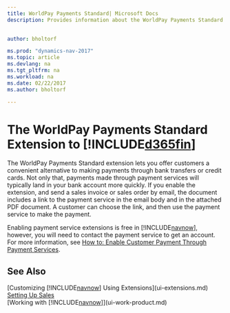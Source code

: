 ```yaml
---
title: WorldPay Payments Standard| Microsoft Docs
description: Provides information about the WorldPay Payments Standard extension

 
author: bholtorf

ms.prod: "dynamics-nav-2017"
ms.topic: article
ms.devlang: na
ms.tgt_pltfrm: na
ms.workload: na
ms.date: 02/22/2017
ms.author: bholtorf

---
```

# The WorldPay Payments Standard Extension to [!INCLUDE[d365fin](includes/d365fin_long_md.md)]
The WorldPay Payments Standard extension lets you offer customers a convenient alternative to making payments through bank transfers or credit cards. Not only that, payments made through payment services will typically land in your bank account more quickly.
If you enable the extension, and send a sales invoice or sales order by email, the document includes a link to the payment service in the email body and in the attached PDF document. A customer can choose the link, and then use the payment service to make the payment.

Enabling payment service extensions is free in [!INCLUDE[navnow](includes/navnow_md.md)], however, you will need to contact the payment service to get an account. For more information, see [How to: Enable Customer Payment Through Payment Services](sales-how-enable-payment-service-extensions.md).

## See Also
[Customizing [!INCLUDE[navnow](includes/navnow_md.md)] Using Extensions](ui-extensions.md)  
[Setting Up Sales](sales-setup-sales.md)  
[Working with [!INCLUDE[navnow](includes/navnow_md.md)]](ui-work-product.md)